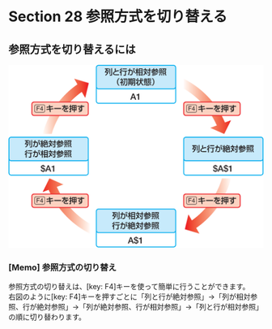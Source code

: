 # Section 28 参照方式を切り替える

## 参照方式を切り替えるには

![](005.png)

### [Memo] 参照方式の切り替え

参照方式の切り替えは、[key: F4]キーを使って簡単に行うことができます。  
右図のように[key: F4]キーを押すごとに「列と行が絶対参照」→「列が相対参照、行が絶対参照」→「列が絶対参照、行が相対参照」→「列と行が相対参照」の順に切り替わります。


